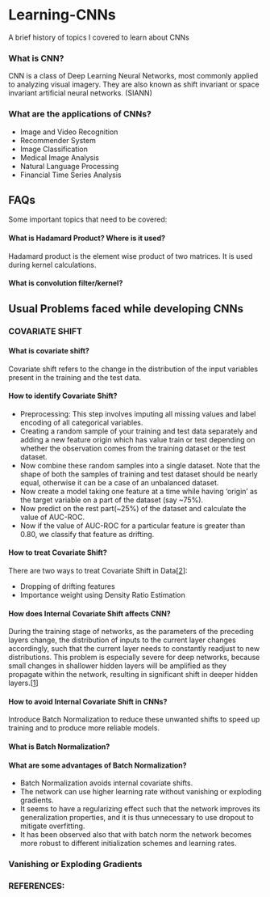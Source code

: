 # Learning-CNNs
A brief history of topics I covered to learn about CNNs

### What is CNN?
CNN is a class of Deep Learning Neural Networks, most commonly applied to analyzing visual imagery. They are also known as shift invariant or space invariant artificial neural networks. (SIANN)

### What are the applications of CNNs?
- Image and Video Recognition
- Recommender System
- Image Classification
- Medical Image Analysis
- Natural Language Processing
- Financial Time Series Analysis

## FAQs
Some important topics that need to be covered:

#### What is Hadamard Product? Where is it used?
Hadamard product is the element wise product of two matrices. It is used during kernel calculations.

#### What is convolution filter/kernel?



## Usual Problems faced while developing CNNs

### COVARIATE SHIFT

#### What is covariate shift?
Covariate shift refers to the change in the distribution of the input variables present in the training and the test data.

#### How to identify Covariate Shift?
- Preprocessing: This step involves imputing all missing values and label encoding of all categorical variables.
- Creating a random sample of your training and test data separately and adding a new feature origin which has value train or test depending on whether the observation comes from the training dataset or the test dataset.
- Now combine these random samples into a single dataset. Note that the shape of both the samples of training and test dataset should be nearly equal, otherwise it can be a case of an unbalanced dataset.
- Now create a model taking one feature at a time while having ‘origin’ as the target variable on a part of the dataset (say ~75%).
- Now predict on the rest part(~25%) of the dataset and calculate the value of AUC-ROC.
- Now if the value of AUC-ROC for a particular feature is greater than 0.80, we classify that feature as drifting.

#### How to treat Covariate Shift?
There are two ways to treat Covariate Shift in Data[[2]]:
- Dropping of drifting features
- Importance weight using Density Ratio Estimation

#### How does Internal Covariate Shift affects CNN?
During the training stage of networks, as the parameters of the preceding layers change, the distribution of inputs to the current layer changes accordingly, such that the current layer needs to constantly readjust to new distributions. This problem is especially severe for deep networks, because small changes in shallower hidden layers will be amplified as they propagate within the network, resulting in significant shift in deeper hidden layers.[[1]]

#### How to avoid Internal Covariate Shift in CNNs?
Introduce Batch Normalization to reduce these unwanted shifts to speed up training and to produce more reliable models.

#### What is Batch Normalization?

#### What are some advantages of Batch Normalization?
- Batch Normalization avoids internal covariate shifts.
- The network can use higher learning rate without vanishing or exploding gradients.
- It seems to have a regularizing effect such that the network improves its generalization properties, and it is thus unnecessary to use dropout to mitigate overfitting.
- It has been observed also that with batch norm the network becomes more robust to different initialization schemes and learning rates.

### Vanishing or Exploding Gradients

### REFERENCES:
[1]: https://en.wikipedia.org/wiki/Batch_normalization
[2]: https://www.analyticsvidhya.com/blog/2017/07/covariate-shift-the-hidden-problem-of-real-world-data-science/
